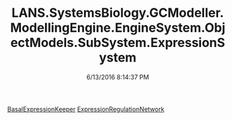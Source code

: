 ﻿---
title: LANS.SystemsBiology.GCModeller.ModellingEngine.EngineSystem.ObjectModels.SubSystem.ExpressionSystem
date: 6/13/2016 8:14:37 PM
---

[BasalExpressionKeeper](T-LANS.SystemsBiology.GCModeller.ModellingEngine.EngineSystem.ObjectModels.SubSystem.ExpressionSystem.BasalExpressionKeeper.html)
[ExpressionRegulationNetwork](T-LANS.SystemsBiology.GCModeller.ModellingEngine.EngineSystem.ObjectModels.SubSystem.ExpressionSystem.ExpressionRegulationNetwork.html)

